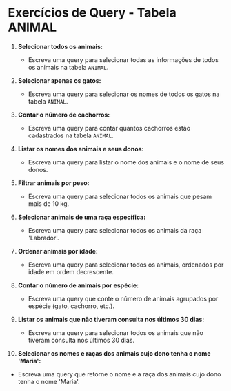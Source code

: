 
# Exercícios de Query - Tabela ANIMAL

1. **Selecionar todos os animais:**
   - Escreva uma query para selecionar todas as informações de todos os animais na tabela `ANIMAL`.

2. **Selecionar apenas os gatos:**
   - Escreva uma query para selecionar os nomes de todos os gatos na tabela `ANIMAL`.

3. **Contar o número de cachorros:**
   - Escreva uma query para contar quantos cachorros estão cadastrados na tabela `ANIMAL`.

4. **Listar os nomes dos animais e seus donos:**
   - Escreva uma query para listar o nome dos animais e o nome de seus donos.

5. **Filtrar animais por peso:**
   - Escreva uma query para selecionar todos os animais que pesam mais de 10 kg.

6. **Selecionar animais de uma raça específica:**
   - Escreva uma query para selecionar todos os animais da raça 'Labrador'.

7. **Ordenar animais por idade:**
   - Escreva uma query para selecionar todos os animais, ordenados por idade em ordem decrescente.

8. **Contar o número de animais por espécie:**
   - Escreva uma query que conte o número de animais agrupados por espécie (gato, cachorro, etc.).

9. **Listar os animais que não tiveram consulta nos últimos 30 dias:**
   - Escreva uma query para selecionar todos os animais que não tiveram consulta nos últimos 30 dias.

10. **Selecionar os nomes e raças dos animais cujo dono tenha o nome 'Maria':**
   - Escreva uma query que retorne o nome e a raça dos animais cujo dono tenha o nome 'Maria'.
